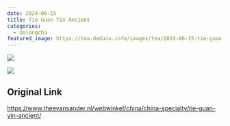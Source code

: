 ```yaml
---
date: 2024-06-15
title: Tie Guan Yin Ancient
categories:
  - Oolongcha
featured_image: https://tea.dedunu.info/images/tea/2024-06-15-tie-guan-yin-ancient-1.jpeg
---
```


![](https://tea.dedunu.info/images/tea/2024-06-15-tie-guan-yin-ancient-2.jpeg)

![](https://tea.dedunu.info/images/tea/2024-06-15-tie-guan-yin-ancient-3.jpeg)

## Original Link

<https://www.theevansander.nl/webwinkel/china/china-specialty/tie-guan-yin-ancient/>
